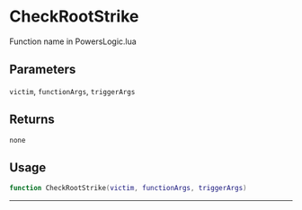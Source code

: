 # CheckRootStrike
Function name in PowersLogic.lua
## Parameters
`victim`, `functionArgs`, `triggerArgs`
## Returns
`none`
## Usage
```lua
function CheckRootStrike(victim, functionArgs, triggerArgs)
```
---
